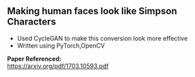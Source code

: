 ## Making human faces look like Simpson Characters  

* Used CycleGAN to make this conversion look more effective 
* Written using PyTorch,OpenCV

**Paper Referenced:**  
<https://arxiv.org/pdf/1703.10593.pdf>